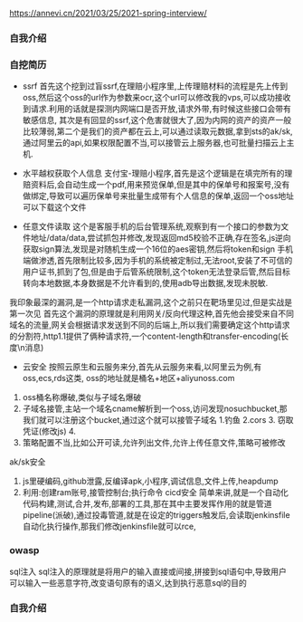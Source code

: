 https://annevi.cn/2021/03/25/2021-spring-interview/

### 自我介绍


### 自挖简历
- ssrf
首先这个挖到过盲ssrf,在理赔小程序里,上传理赔材料的流程是先上传到oss,然后这个oss的url作为参数来ocr,这个url可以修改我的vps,可以成功接收到请求.利用的话就是探测内网端口是否开放,请求外带,有时候这些接口会带有敏感信息,
其次是有回显的ssrf,这个危害就很大了,因为内网的资产的资产一般比较薄弱,第二个是我们的资产都在云上,可以通过读取元数据,拿到sts的ak/sk,通过阿里云的api,如果权限配置不当,可以接管云上服务器,也可批量扫描云上主机.

- 水平越权获取个人信息
支付宝-理赔小程序,首先是这个逻辑是在填完所有的理赔资料后,会自动生成一个pdf,用来预览保单,但是其中的保单号和报案号,没有做绑定,导致可以遍历保单号来批量生成带有个人信息的保单,返回一个oss地址可以下载这个文件

- 任意文件读取
这个是客服手机的后台管理系统,观察到有一个接口的参数为文件地址/data/data,尝试抓包并修改,发现返回md5校验不正确,存在签名,js逆向获取sign算法,发现是对随机生成一个16位的aes密钥,然后将token和sign
手机端做渗透,首先限制比较多,因为手机的系统被定制过,无法root,安装了不可信的用户证书,抓到了包,但是由于后管系统限制,这个token无法登录后管,然后目标转向本地数据,本身数据是不允许看到的,使用adb导出数据,发现未脱敏.


我印象最深的漏洞,是一个http请求走私漏洞,这个之前只在靶场里见过,但是实战是第一次见
首先这个漏洞的原理就是利用网关/反向代理这种,首先他会接受来自不同域名的流量,网关会根据请求发送到不同的后端上,所以我们需要确定这个http请求的分割符,http1.1提供了俩种请求符,一个content-length和transfer-encoding(长度\n消息)


- 云安全
按照云原生和云服务来分,首先从云服务来看,以阿里云为例,有oss,ecs,rds这类,
oss的地址就是桶名+地区+aliyunoss.com
1. oss桶名称爆破,类似与子域名爆破
2. 子域名接管,主站一个域名cname解析到一个oss,访问发现nosuchbucket,那我们就可以注册这个bucket,通过这个就可以接管子域名 1.钓鱼 2.cors 3. 窃取凭证(修改js) 4. 
3. 策略配置不当,比如公开可读,允许列出文件,允许上传任意文件,策略可被修改

ak/sk安全
1. js里硬编码,github泄露,反编译apk,小程序,调试信息,文件上传,heapdump
2. 利用:创建ram账号,接管控制台;执行命令
cicd安全
简单来讲,就是一个自动化代码构建,测试,合并,发布,部署的工具,那在其中主要发挥作用的就是管道pipeline(派破),通过投毒管道,就是在设定的triggers触发后,会读取jenkinsfile自动化执行操作,那我们修改jenkinsfile就可以rce,

### owasp
sql注入
sql注入的原理就是将用户的输入直接或间接,拼接到sql语句中,导致用户可以输入一些恶意字符,改变语句原有的语义,达到执行恶意sql的目的

### 自我介绍









































































































